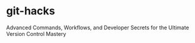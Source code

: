 # git-hacks
Advanced Commands, Workflows, and Developer Secrets for the Ultimate Version Control Mastery
